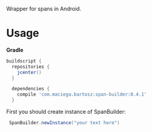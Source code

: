 Wrapper for spans in Android.

# Usage

**Gradle**
```groovy
buildscript {
  repositories {
    jcenter()
  }

  dependencies {
    compile 'com.maciega.bartosz:span-builder:0.4.1'
  }
 ```



First you should create instance of SpanBuilder:

```java
 SpanBuilder.newInstance("your text here")
 ```
 


